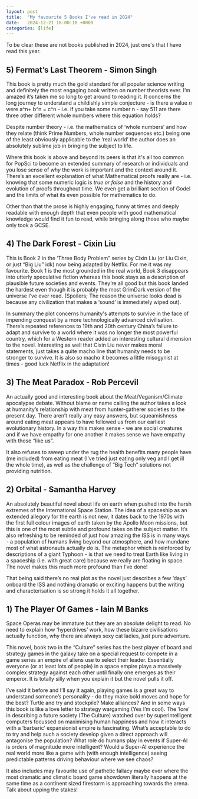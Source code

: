 ```yaml
---
layout: post
title:  "My favourite 5 Books I've read in 2024"
date:   2024-12-21 18:00:18 +0000
categories: [life]
---
```


To be clear these are not books published in 2024, just one's that I have read this year. 

## 5\) Fermat’s Last Theorem \- Simon Singh 

This book is pretty much the gold standard for all popular science writing and definitely the most engaging book written on number theorists ever. I’m amazed it’s taken me so long to get around to reading it. It concerns the long journey to understand a childishly simple conjecture \- is there a value *n* were a^n+ b^n \= c^n \- i.e. if you take some number n \- say 511 are there three other different whole numbers where this equation holds? 

Despite number theory \- i.e. the mathematics of ‘whole numbers’ and how they relate (think Prime Numbers, whole number sequences etc.) being one of the least obviously applicable to the ‘real world’ the author does an absolutely sublime job in bringing the subject to life. 

Where this book is above and beyond its peers is that it's all too common for PopSci to become an extended summary of research or individuals and you lose sense of *why* the work is important and the context around it. There’s an excellent explanation of what Mathematical proofs really are \- i.e. knowing that some numeric logic is *true or false* and the history and evolution of proofs throughout time. We even get a brilliant section of Godel and the limits of what its even possible for mathematics to do. 

Other than that the prose is highly engaging, funny at times and deeply readable with enough depth that even people with good mathematical knowledge would find it fun to read, while bringing along those who maybe only took a GCSE. 

## 4\) The Dark Forest \- Cixin Liu

This is Book 2 in the ‘Three Body Problem” series by Cixin Liu (or Liu Cixin, or just “Big Liu” idk) now being adapted by Netflix. For me it was my favourite. Book 1 is the most grounded in the real world, Book 3 disappears into utterly speculative fiction whereas this book stays as a description of plausible future societies and events. They’re all good but this book landed the hardest even though it is probably the most GrimDark version of the universe I’ve ever read. (Spoilers; The reason the universe looks dead is because any civilization that makes a ‘sound’ is immediately wiped out). 

In summary the plot concerns humanity's attempts to survive in the face of impending conquest by a more technologically advanced civilisation. There’s repeated references to 19th and 20th century China’s failure to adapt and survive to a world where it was no longer the most powerful country, which for a Western reader added an interesting cultural dimension to the novel. Interesting as well that Cixin Liu never makes moral statements, just takes a quite macho line that humanity needs to be stronger to survive. It is also so macho it becomes a little misogynist at times \- good luck Netflix in the adaptation\! 

## 3\) The Meat Paradox \- Rob Percevil 

An actually good and interesting book about the Meat/Veganism/Climate apocalypse debate. Without blame or name calling the author takes a look at humanity’s relationship with meat from hunter-gatherer societies to the present day. There aren’t really any easy answers, but squeamishness around eating meat appears to have followed us from our earliest evolutionary history. In a way this makes sense \- we are social creatures and if we have empathy for one another it makes sense we have empathy with those “like us”. 

It also refuses to sweep under the rug the health benefits many people have (me included) from eating meat (I’ve tried just eating only veg and I get ill the whole time), as well as the challenge of “Big Tech” solutions not providing nutrition.   
 

## 2\) Orbital \- Samantha Harvey

An absolutely beautiful novel about life on earth when pushed into the harsh extremes of the International Space Station. The idea of a spaceship as an extended allegory for the earth is not new, it dates back to the 1970s with the first full colour images of earth taken by the Apollo Moon missions, but this is one of the most subtle and profound takes on the subject matter. It’s also refreshing to be reminded of just how amazing the ISS is in many ways \- a population of humans living beyond our atmosphere, and how mundane most of what astronauts actually do is. The metaphor which is reinforced by descriptions of a giant Typhoon - is that we need to treat Earth like living in a spaceship (i.e. with great care) because we really are floating in space. The novel makes this much more profound than I’ve done\!

That being said there’s no real plot as the novel just describes a few ‘days’ onboard the ISS and nothing dramatic or exciting happens but the writing and characterisation is so strong it holds it all together. 

## 1\) The Player Of Games \- Iain M Banks

Space Operas may be immature but they are an absolute delight to read. No need to explain how ‘hyperdrives’ work, how these bizarre civilisations actually function, why there are always sexy cat ladies, just pure adventure. 

This novel, book two in the “Culture” series has the best player of board and strategy games in the galaxy take on a special request to compete in a game series an empire of aliens use to select their leader. Essentially everyone (or at least lots of people) in a space empire plays a massively complex strategy against each other until finally one emerges as their emperor. It is totally silly when you explain it but the novel pulls it off. 

I’ve said it before and I’ll say it again, playing games is a great way to understand someone’s personality \- do they make bold moves and hope for the best? Turtle and try and stockpile? Make alliances? And in some ways this book is like a love letter to strategy wargaming (Yes I’m cool). The ‘lore’ in describing a future society (The Culture) watched over by superintelligent computers focussed on maximising human happiness and how it interacts with a ‘barbaric’ expansionist empire is fascinating. What’s acceptable to do to try and help such a society develop given a direct approach will antagonise the population? What role do humans play in events if Super-AI is orders of magnitude more intelligent? Would a Super-AI experience the real world more like a game with (with enough intelligence) seeing predictable patterns driving behaviour where we see chaos? 

It also includes may favourite use of pathetic fallacy maybe ever where the most dramatic and climatic board game showdown literally happens at the same time as a continent sized firestorm is approaching towards the arena. Talk about upping the stakes!